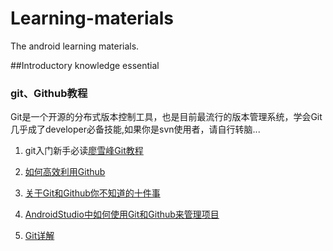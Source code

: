 # Learning-materials
The android learning materials.

##Introductory knowledge essential
### git、Github教程
Git是一个开源的分布式版本控制工具，也是目前最流行的版本管理系统，学会Git几乎成了developer必备技能,如果你是svn使用者，请自行转脑...

1. git入门新手必读[廖雪峰Git教程](http://www.liaoxuefeng.com/wiki/0013739516305929606dd18361248578c67b8067c8c017b000)

2. [如何高效利用Github](http://www.yangzhiping.com/tech/github.html)

3. [关于Git和Github你不知道的十件事](http://segmentfault.com/a/1190000003830252)

4. [AndroidStudio中如何使用Git和Github来管理项目](http://www.dreamxuwj.com/2015/06/11/Android%20Studio%E4%B8%AD%E5%A6%82%E4%BD%95%E4%BD%BF%E7%94%A8Git%E5%92%8CGithub%E6%9D%A5%E7%AE%A1%E7%90%86%E9%A1%B9%E7%9B%AE/)

5. [Git详解](https://github.com/AndroidDeveloper-GuangZhou/Learning-materials.git)
